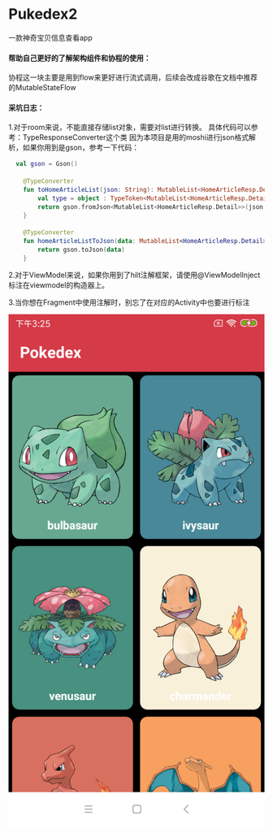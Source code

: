 # Pukedex2
一款神奇宝贝信息查看app
#### 帮助自己更好的了解架构组件和协程的使用：


协程这一块主要是用到flow来更好进行流式调用，后续会改成谷歌在文档中推荐的MutableStateFlow

#### 采坑日志：
1.对于room来说，不能直接存储list对象，需要对list进行转换。
具体代码可以参考：TypeResponseConverter这个类
因为本项目是用的moshi进行json格式解析，如果你用到是gson，参考一下代码：

```kotlin
  val gson = Gson()

    @TypeConverter
    fun toHomeArticleList(json: String): MutableList<HomeArticleResp.Detail> {
        val type = object : TypeToken<MutableList<HomeArticleResp.Detail>>() {}.type
        return gson.fromJson<MutableList<HomeArticleResp.Detail>>(json, type)
    }

    @TypeConverter
    fun homeArticleListToJson(data: MutableList<HomeArticleResp.Detail>): String {
        return gson.toJson(data)
    }
```

2.对于ViewModel来说，如果你用到了hilt注解框架，请使用@ViewModelInject 标注在viewmodel的构造器上。

3.当你想在Fragment中使用注解时，别忘了在对应的Activity中也要进行标注



![](https://github.com/chenqi5256969/Pukedex2/blob/master/preview/Screenshot_2021-03-26-15-25-47-716_com.revenco.pukedex2.png)





